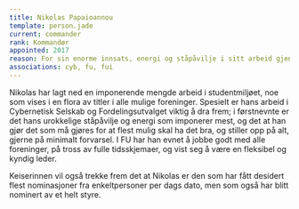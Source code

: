 ```yaml
---
title: Nikolas Papaioannou
template: person.jade
current: commander
rank: Kommandør
appointed: 2017
reason: For sin enorme innsats, energi og ståpåvilje i sitt arbeid gjennom Cybernetisk Selskab og Fordelingsutvalget tildeles Nikolas Papaioannou graden Kommandør av Hennes Majestet Keiserpingvinen den Fornemmes orden.
associations: cyb, fu, fui
---
```


Nikolas har lagt ned en imponerende mengde arbeid i studentmiljøet, noe som vises i en flora av titler i alle mulige foreninger. Spesielt er hans arbeid i Cybernetisk Selskab og Fordelingsutvalget viktig å dra frem; i førstnevnte er det hans urokkelige ståpåvilje og energi som imponerer mest, og det at han gjør det som må gjøres for at flest mulig skal ha det bra, og stiller opp på alt, gjerne på minimalt forvarsel. I FU har han evnet å jobbe godt med alle foreninger, på tross av fulle tidsskjemaer, og vist seg å være en fleksibel og kyndig leder.

Keiserinnen vil også trekke frem det at Nikolas er den som har fått desidert flest nominasjoner fra enkeltpersoner per dags dato, men som også har blitt nominert av et helt styre.
